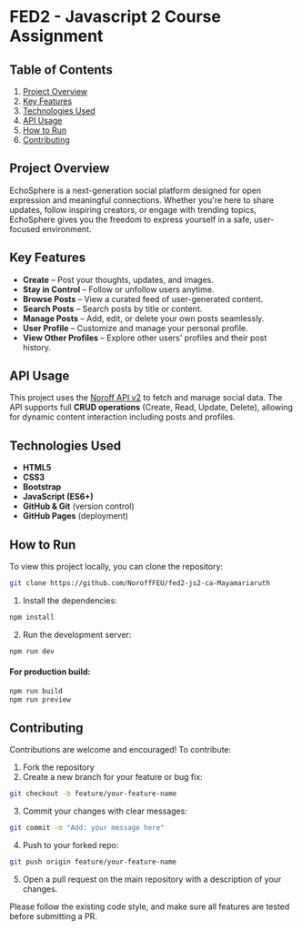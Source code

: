 # FED2 - Javascript 2 Course Assignment

## Table of Contents

1. [Project Overview](#project-overview)
2. [Key Features](#key-features)
3. [Technologies Used](#technologies-used)
4. [API Usage](#api-usage)
5. [How to Run](#how-to-run)
6. [Contributing](#contributing)

## Project Overview

EchoSphere is a next-generation social platform designed for open expression and meaningful connections. Whether you're here to share updates, follow inspiring creators, or engage with trending topics, EchoSphere gives you the freedom to express yourself in a safe, user-focused environment.

## Key Features

- **Create** – Post your thoughts, updates, and images.
- **Stay in Control** – Follow or unfollow users anytime.
- **Browse Posts** – View a curated feed of user-generated content.
- **Search Posts** – Search posts by title or content.
- **Manage Posts** – Add, edit, or delete your own posts seamlessly.
- **User Profile** – Customize and manage your personal profile.
- **View Other Profiles** – Explore other users' profiles and their post history.

## API Usage

This project uses the [Noroff API v2](https://docs.noroff.dev/docs/v2) to fetch and manage social data. The API supports full **CRUD operations** (Create, Read, Update, Delete), allowing for dynamic content interaction including posts and profiles.

## Technologies Used

- **HTML5**
- **CSS3**
- **Bootstrap**
- **JavaScript (ES6+)**
- **GitHub & Git** (version control)
- **GitHub Pages** (deployment)

## How to Run

To view this project locally, you can clone the repository:

```bash
git clone https://github.com/NoroffFEU/fed2-js2-ca-Mayamariaruth
```

1. Install the dependencies:

```bash
npm install
```

2. Run the development server:

```bash
npm run dev
```

#### For production build:

```bash
npm run build
npm run preview
```

## Contributing

Contributions are welcome and encouraged! To contribute:

1. Fork the repository
2. Create a new branch for your feature or bug fix:

```bash
git checkout -b feature/your-feature-name
```

3. Commit your changes with clear messages:

```bash
git commit -m "Add: your message here"
```

4. Push to your forked repo:

```bash
git push origin feature/your-feature-name
```

5. Open a pull request on the main repository with a description of your changes.

Please follow the existing code style, and make sure all features are tested before submitting a PR.
